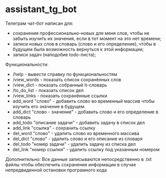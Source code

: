 # assistant_tg_bot
Телеграм чат-бот написан для:
- сохранения профессионально-новых для меня слов, чтобы не забыть изучить их значения, если в тот момент на это нет времени;
- записи новых слов в словарь (слово и его определение), чтобы в будущем была возможность вернуться к этой информации;
- записи задач (наподобие todo-листа);

Функциональности:
- /help - вывести справку по функциональностям
- /view_words - показать список сохранённых слов
- /view_dict - показать собранный it-словарь
- /to_do_list - показать список дел
- /view_links - показать сохранённые ссылки
- add_word "слово" - добавить слово во временный массив чтобы изучить его значение в будущем
- add_dict "слово - значение" - добавить слово и его определение в словарь
- add_todo "описание задачи" - добавить задачу в список дел
- add_link "ссылка" - сохранить ссылку
- del_word "слово" - удалить слово из временного массива
- del_dict "слово" - удалить слово и его описание из словаря
- del_todo "номер задачи" - удалить задачу из списка дел
- del_link "номер ссылки" - удалить ссылку под указанным номером

Дополнительно:
Все данные записываются непосредственно в .txt файлы чтобы обеспечить сохранение информации в случае непредвиденной остановки програмного кода
